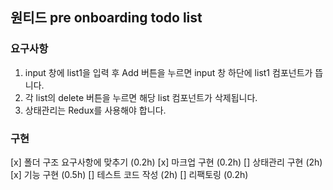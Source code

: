 ## 원티드 pre onboarding todo list

### 요구사항

1. input 창에 list1을 입력 후 Add 버튼을 누르면 input 창 하단에 list1 컴포넌트가 뜹니다.
2. 각 list의 delete 버튼을 누르면 해당 list 컴포넌트가 삭제됩니다.
3. 상태관리는 Redux를 사용해야 합니다.

### 구현

[x] 폴더 구조 요구사항에 맞추기 (0.2h)
[x] 마크업 구현 (0.2h)
[] 상태관리 구현 (2h)
[x] 기능 구현 (0.5h)
[] 테스트 코드 작성 (2h)
[] 리팩토링 (0.2h)
